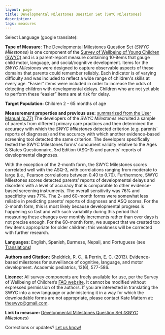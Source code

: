 ```yaml
---
layout: page
title: Developmental Milestones Question Set (SWYC Milestones)
description:
tags: measures
---
```


Select Language (google translate):  

<div id="google_translate_element"></div><script type="text/javascript">
function googleTranslateElementInit() {
  new google.translate.TranslateElement({pageLanguage: 'en', layout: google.translate.TranslateElement.InlineLayout.SIMPLE, gaTrack: true, gaId: 'UA-64320648-1'}, 'google_translate_element');
}
</script><script type="text/javascript" src="//translate.google.com/translate_a/element.js?cb=googleTranslateElementInit"></script>  

**Type of Measure:**  The Developmental Milestones Question Set (*SWYC Milestones*) is one component of the [Survey of Wellbeing of Young Children (SWYC)](http://disabilitymeasures.org/SWYC/) and is a parent-report measure containing 10-items that gauge child motor, language, and social/cognitive development. Items for the *SWYC Milestones* were designed to capture observable aspects of these domains that parents could remember reliably. Each indicator is of varying difficulty and was included to reflect a wide range of children's skills at every age. “Easier” items were included in order to increase the odds of detecting children with developmental delays. Children who are not yet able to perform these “easier” items are at risk for delay. 

**Target Population:** Children 2 - 65 months of age

**Measurement properties and previous use:**  [summarized from the User Manual (p.77)](https://www.floatinghospital.org/-/media/Brochures/Floating%20Hospital/SWYC/SWYC%20Manual%20v101%20Web%20Format%2033016.ashx) The developers of the *SWYC Milestones* recruited a sample of parents from different primary care practices and then determined the accuracy with which the *SWYC Milestones* detected criterion (e.g. parents' reports of diagnoses) and the accuracy with which another evidence-based screening tool detected the same criterion. The developers specifically tested the SWYC Milestones forms’ concurrent validity relative to the Ages & States Questionnaire, 3rd Edition (ASQ-3) and parents’ reports of developmental diagnoses. 

With the exception of the 2-month form, the SWYC Milestones scores correlated well with the ASQ-3, with correlations ranging from moderate to large (i.e., Pearson correlations between 0.40 to 0.70). Furthermore, SWYC Milestones scores detected parents’ reports of developmental delays and disorders with a level of accuracy that is comparable to other evidence-based screening instruments. The overall sensitivity was 76% and specificity was 77%. The 2- and 60-month forms were somewhat less reliable in predicting parents’ reports of diagnoses and ASQ scores. For the 2-month form, this is most likely because developmental progress is happening so fast and with such variability during this period that measuring these changes over monthly increments rather than over days is not precise enough. For the 60-month form, we suspect that we created too few items appropriate for older children; this weakness will be corrected with further research.     

**Languages:** English, Spanish, Burmese, Nepali, and Portuguese (see [Translations](https://www.floatinghospital.org/The-Survey-of-Wellbeing-of-Young-Children/Translations.aspx))

**Authors and Citation:** Sheldrick, R. C., & Perrin, E. C. (2013). Evidence-based milestones for surveillance of cognitive, language, and motor development. Academic pediatrics, 13(6), 577-586. 

**Licence:** All survey components are freely available for use, per the Survey of Wellbeing of Children’s [FAQ website](https://www.floatinghospital.org/The-Survey-of-Wellbeing-of-Young-Children/FAQ.aspx). It cannot be modified without expressed permission of the authors. If you are interested in translating the SWYC into a new language or administering it in a way for which the downloadable forms are not appropriate, please contact Kate Mattern at: theswyc@gmail.com.

**Link to measure:** [Developmental Milestones Question Set (*SWYC Milestones*)](https://www.floatinghospital.org/The-Survey-of-Wellbeing-of-Young-Children/Parts-of-the-SWYC/Milestones.aspx) 

Corrections or updates? [Let us know!](http://disabilitymeasures.org/contact)
